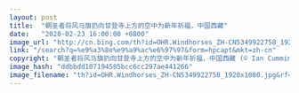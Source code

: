 ```yaml
---
layout: post
title:  "朝圣者将风马旗扔向甘登寺上方的空中为新年祈福，中国西藏"
date:   "2020-02-23 16:00:00 +0800"
image_url: "http://cn.bing.com/th?id=OHR.Windhorses_ZH-CN5349922758_1920x1080.jpg&rf=LaDigue_1920x1080.jpg&pid=hp"
link: "/search?q=%e9%a3%8e%e9%a9%ac%e6%97%97&form=hpcapt&mkt=zh-cn"
copyright: "朝圣者将风马旗扔向甘登寺上方的空中为新年祈福，中国西藏 (© Ian Cumming/plainpicture)"
image_hash: "ddbbdd107194585bcc6cc297ae441266"
image_filename: "th?id=OHR.Windhorses_ZH-CN5349922758_1920x1080.jpg&rf=LaDigue_1920x1080.jpg&pid=hp"
---
```

